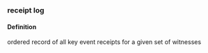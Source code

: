 ### receipt log

<h4>Definition</h4><p>ordered record of all key event receipts for a given set of witnesses</p>